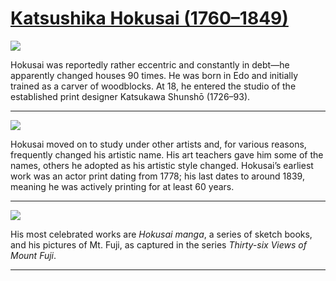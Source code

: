 # [Katsushika Hokusai (1760–1849)](http://artsmia.github.io/griot/#/stories/619)

![](http://cdn.dx.artsmia.org/thumbs/tn_2014_TDX_MIAArtStories_161.jpg)

Hokusai was reportedly rather eccentric and constantly in debt—he apparently changed houses 90 times. He was born in Edo and initially trained as a carver of woodblocks. At 18, he entered the studio of the established print designer Katsukawa Shunshō (1726–93). 

---

![](http://cdn.dx.artsmia.org/thumbs/tn_2014_TDX_MIAArtStories_160.jpg)

Hokusai moved on to study under other artists and, for various reasons, frequently changed his artistic name. His art teachers gave him some of the names, others he adopted as his artistic style changed. Hokusai’s earliest work was an actor print dating from 1778; his last dates to around 1839, meaning he was actively printing for at least 60 years. 

---

![](http://cdn.dx.artsmia.org/thumbs/tn_mia_48104a.jpg)

His most celebrated works are *Hokusai manga*, a series of sketch books, and his pictures of Mt. Fuji, as captured in the series *Thirty-six Views of Mount Fuji*. 

---

